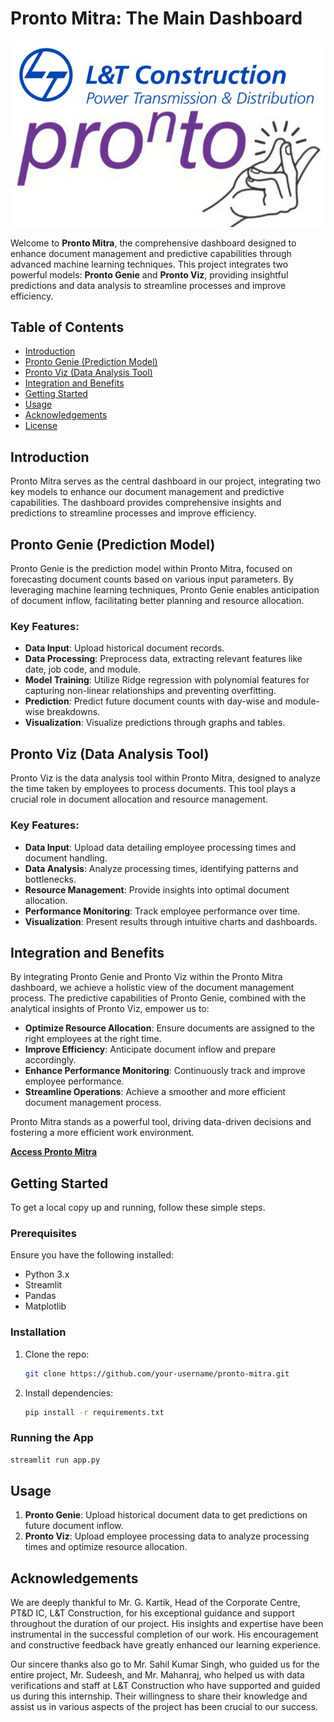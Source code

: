 

# Pronto Mitra: The Main Dashboard

![Pronto Mitra](https://github.com/Saitharunjami/ProntoMitra/blob/main/assets/logo_1_1.png)

Welcome to **Pronto Mitra**, the comprehensive dashboard designed to enhance document management and predictive capabilities through advanced machine learning techniques. This project integrates two powerful models: **Pronto Genie** and **Pronto Viz**, providing insightful predictions and data analysis to streamline processes and improve efficiency.

## Table of Contents

- [Introduction](#introduction)
- [Pronto Genie (Prediction Model)](#pronto-genie-prediction-model)
- [Pronto Viz (Data Analysis Tool)](#pronto-viz-data-analysis-tool)
- [Integration and Benefits](#integration-and-benefits)
- [Getting Started](#getting-started)
- [Usage](#usage)
- [Acknowledgements](#acknowledgements)
- [License](#license)

## Introduction

Pronto Mitra serves as the central dashboard in our project, integrating two key models to enhance our document management and predictive capabilities. The dashboard provides comprehensive insights and predictions to streamline processes and improve efficiency.

## Pronto Genie (Prediction Model)

Pronto Genie is the prediction model within Pronto Mitra, focused on forecasting document counts based on various input parameters. By leveraging machine learning techniques, Pronto Genie enables anticipation of document inflow, facilitating better planning and resource allocation.

### Key Features:
- **Data Input**: Upload historical document records.
- **Data Processing**: Preprocess data, extracting relevant features like date, job code, and module.
- **Model Training**: Utilize Ridge regression with polynomial features for capturing non-linear relationships and preventing overfitting.
- **Prediction**: Predict future document counts with day-wise and module-wise breakdowns.
- **Visualization**: Visualize predictions through graphs and tables.

## Pronto Viz (Data Analysis Tool)

Pronto Viz is the data analysis tool within Pronto Mitra, designed to analyze the time taken by employees to process documents. This tool plays a crucial role in document allocation and resource management.

### Key Features:
- **Data Input**: Upload data detailing employee processing times and document handling.
- **Data Analysis**: Analyze processing times, identifying patterns and bottlenecks.
- **Resource Management**: Provide insights into optimal document allocation.
- **Performance Monitoring**: Track employee performance over time.
- **Visualization**: Present results through intuitive charts and dashboards.

## Integration and Benefits

By integrating Pronto Genie and Pronto Viz within the Pronto Mitra dashboard, we achieve a holistic view of the document management process. The predictive capabilities of Pronto Genie, combined with the analytical insights of Pronto Viz, empower us to:
- **Optimize Resource Allocation**: Ensure documents are assigned to the right employees at the right time.
- **Improve Efficiency**: Anticipate document inflow and prepare accordingly.
- **Enhance Performance Monitoring**: Continuously track and improve employee performance.
- **Streamline Operations**: Achieve a smoother and more efficient document management process.

Pronto Mitra stands as a powerful tool, driving data-driven decisions and fostering a more efficient work environment.

[**Access Pronto Mitra**](https://prontomitra.streamlit.app/)

## Getting Started

To get a local copy up and running, follow these simple steps.

### Prerequisites

Ensure you have the following installed:
- Python 3.x
- Streamlit
- Pandas
- Matplotlib

### Installation

1. Clone the repo:
    ```sh
    git clone https://github.com/your-username/pronto-mitra.git
    ```
2. Install dependencies:
    ```sh
    pip install -r requirements.txt
    ```

### Running the App

```sh
streamlit run app.py
```

## Usage

1. **Pronto Genie**: Upload historical document data to get predictions on future document inflow.
2. **Pronto Viz**: Upload employee processing data to analyze processing times and optimize resource allocation.

## Acknowledgements

We are deeply thankful to Mr. G. Kartik, Head of the Corporate Centre, PT&D IC, L&T Construction, for his exceptional guidance and support throughout the duration of our project. His insights and expertise have been instrumental in the successful completion of our work. His encouragement and constructive feedback have greatly enhanced our learning experience.

Our sincere thanks also go to Mr. Sahil Kumar Singh, who guided us for the entire project, Mr. Sudeesh, and Mr. Mahanraj, who helped us with data verifications and staff at L&T Construction who have supported and guided us during this internship. Their willingness to share their knowledge and assist us in various aspects of the project has been crucial to our success.


